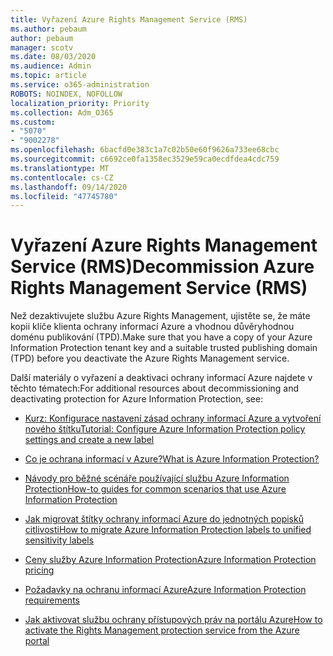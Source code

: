 ```yaml
---
title: Vyřazení Azure Rights Management Service (RMS)
ms.author: pebaum
author: pebaum
manager: scotv
ms.date: 08/03/2020
ms.audience: Admin
ms.topic: article
ms.service: o365-administration
ROBOTS: NOINDEX, NOFOLLOW
localization_priority: Priority
ms.collection: Adm_O365
ms.custom:
- "5070"
- "9002278"
ms.openlocfilehash: 6bacfd0e383c1a7c02b50e60f9626a733ee68cbc
ms.sourcegitcommit: c6692ce0fa1358ec3529e59ca0ecdfdea4cdc759
ms.translationtype: MT
ms.contentlocale: cs-CZ
ms.lasthandoff: 09/14/2020
ms.locfileid: "47745780"
---
```

# <a name="decommission-azure-rights-management-service-rms"></a><span data-ttu-id="32e18-102">Vyřazení Azure Rights Management Service (RMS)</span><span class="sxs-lookup"><span data-stu-id="32e18-102">Decommission Azure Rights Management Service (RMS)</span></span>

<span data-ttu-id="32e18-103">Než dezaktivujete službu Azure Rights Management, ujistěte se, že máte kopii klíče klienta ochrany informací Azure a vhodnou důvěryhodnou doménu publikování (TPD).</span><span class="sxs-lookup"><span data-stu-id="32e18-103">Make sure that you have a copy of your Azure Information Protection tenant key and a suitable trusted publishing domain (TPD) before you deactivate the Azure Rights Management service.</span></span>

<span data-ttu-id="32e18-104">Další materiály o vyřazení a deaktivaci ochrany informací Azure najdete v těchto tématech:</span><span class="sxs-lookup"><span data-stu-id="32e18-104">For additional resources about decommissioning and deactivating protection for Azure Information Protection, see:</span></span>

- [<span data-ttu-id="32e18-105">Kurz: Konfigurace nastavení zásad ochrany informací Azure a vytvoření nového štítku</span><span class="sxs-lookup"><span data-stu-id="32e18-105">Tutorial: Configure Azure Information Protection policy settings and create a new label</span></span>](https://docs.microsoft.com/azure/information-protection/get-started/infoprotect-quick-start-tutorial)
- [<span data-ttu-id="32e18-106">Co je ochrana informací v Azure?</span><span class="sxs-lookup"><span data-stu-id="32e18-106">What is Azure Information Protection?</span></span>](https://docs.microsoft.com/azure/information-protection/what-is-information-protection)
- [<span data-ttu-id="32e18-107">Návody pro běžné scénáře používající službu Azure Information Protection</span><span class="sxs-lookup"><span data-stu-id="32e18-107">How-to guides for common scenarios that use Azure Information Protection</span></span>](https://docs.microsoft.com/azure/information-protection/how-to-guides)  
    
- [<span data-ttu-id="32e18-108">Jak migrovat štítky ochrany informací Azure do jednotných popisků citlivosti</span><span class="sxs-lookup"><span data-stu-id="32e18-108">How to migrate Azure Information Protection labels to unified sensitivity labels</span></span>](https://docs.microsoft.com/azure/information-protection/configure-policy-migrate-labels)  
    
- [<span data-ttu-id="32e18-109">Ceny služby Azure Information Protection</span><span class="sxs-lookup"><span data-stu-id="32e18-109">Azure Information Protection pricing</span></span>](https://azure.microsoft.com/pricing/details/information-protection)  
    
- [<span data-ttu-id="32e18-110">Požadavky na ochranu informací Azure</span><span class="sxs-lookup"><span data-stu-id="32e18-110">Azure Information Protection requirements</span></span>](https://docs.microsoft.com/azure/information-protection/get-started/requirements)  
    
- [<span data-ttu-id="32e18-111">Jak aktivovat službu ochrany přístupových práv na portálu Azure</span><span class="sxs-lookup"><span data-stu-id="32e18-111">How to activate the Rights Management protection service from the Azure portal</span></span>](https://docs.microsoft.com/azure/information-protection/deploy-use/activate-azure)